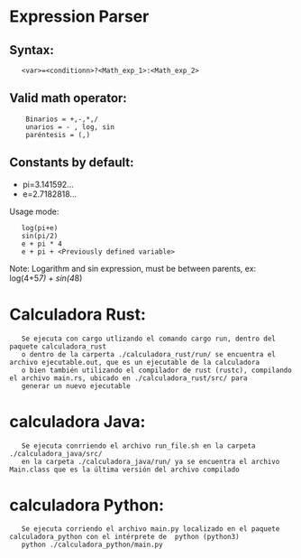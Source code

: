 # Expression Parser

## Syntax:

       <var>=<conditionn>?<Math_exp_1>:<Math_exp_2>
       

       
##  Valid math operator:
        Binarios = +,-,*,/
        unarios = - , log, sin
        paréntesis = (,)
 
##  Constants by default:
<ul>
       <li>
              pi=3.141592... 
       </li>  
       <li> 
              e=2.7182818...
       </li>
       
</ul>

Usage mode: 

       log(pi+e) 
       sin(pi/2) 
       e + pi * 4
       e + pi + <Previously defined variable>

Note: Logarithm and sin expression, must be between parents, ex: log(4+5*7) + sin(4*8)

# Calculadora Rust:
       
       Se ejecuta con cargo utlizando el comando cargo run, dentro del paquete calculadora_rust
       o dentro de la carperta ./calculadora_rust/run/ se encuentra el archivo ejecutable.out, que es un ejecutable de la calculadora
       o bien también utilizando el compilador de rust (rustc), compilando el archivo main.rs, ubicado en ./calculadora_rust/src/ para
       generar un nuevo ejecutable

# calculadora Java:
 
       Se ejecuta conrriendo el archivo run_file.sh en la carpeta ./calculadora_java/src/
       en la carpeta ./calculadora_java/run/ ya se encuentra el archivo Main.class que es la última versión del archivo compilado

# calculadora Python:
 
       Se ejecuta corriendo el archivo main.py localizado en el paquete calculadora_python con el intérprete de  python (python3) 
       python ./calculadora_python/main.py       

